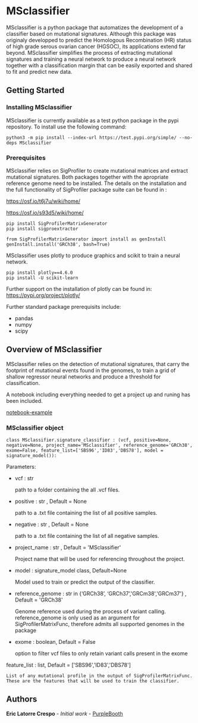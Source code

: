 # MSclassifier

MSclassifier is a python package that automatizes the development of a classifier based on mutational signatures. Although this package was originaly developped to predict the Homologous Recombination (HR) status of high grade serous ovarian cancer (HGSOC), its applications extend far beyond. MSclassifier simplifies the process of extracting mutational signatures and training a neural network to produce a neural network together with a classification margin that can be easily exported and shared to fit and predict new data.

## Getting Started

### Installing MSclassifier
MSclassifier is currently available as a test python package in the pypi repository. To install use the following command:

```
python3 -m pip install --index-url https://test.pypi.org/simple/ --no-deps MSclassifier
```

### Prerequisites

MSclassifier relies on SigProfiler to create mutational matrices and extract mutational signatures. Both packages together with the apropriate reference genome need to be installed. The details on the installation and the full functionality of SigProfiler package suite can be found in :

https://osf.io/t6j7u/wiki/home/

https://osf.io/s93d5/wiki/home/

```
pip install SigProfilerMatrixGenerator
pip install sigproextractor

from SigProfilerMatrixGenerator import install as genInstall
genInstall.install('GRCh38', bash=True)
```
MSclassifier uses plotly to produce graphics and scikit to train a neural network.

```
pip install plotly==4.6.0
pip install -U scikit-learn

```

Further support on the installation of plotly can be found in:
https://pypi.org/project/plotly/

Further standard package prerequisits include:
  - pandas
  - numpy
  - scipy



## Overview of MSclassifier

MSclassifier relies on the detection of mutational signatures, that carry the footprint of mutational events found in the genomes, to train a grid of shallow regressor neural networks and produce a threshold for classification. 

A notebook including everything needed to get a project up and runing has been included.

[notebook-example](https://github.com/elc08/MSclassifier/blob/master/Introduction%20to%20MSclassifier.ipynb)

### MSclassifier object

```
class MSclassifier.signature_classifier : (vcf, positive=None, negative=None, project_name='MSclassifier', reference_genome='GRCh38', exome=False, feature_list=['SBS96','ID83','DBS78'], model = signature_model()):
```

Parameters:

- vcf : str
   
    path to a folder containing the all .vcf files.

- positive : str , Default = None
    
    path to a .txt file containing the list of all positive samples.

- negative : str , Default = None
    
    path to a .txt file containing the list of all negative samples.

- project_name : str , Default = 'MSclassifier'
    
    Project name that will be used for referencing throughout the project.

- model :  signature_model class, Default=None

    Model used to train or predict the output of the classifier.
    
- reference_genome : str in {‘GRCh38’, ‘GRCh37’,'GRCm38','GRCm37'} , Default = 'GRCh38'
    
    Genome reference used during the process of variant calling. reference_genome is only used as an argument for SigProfilerMatrixFunc, therefore admits all supported genomes in the package

- exome : boolean, Default = False
    
    option to filter vcf files to only retain variant calls present in the exome

feature_list : list, Default = ['SBS96','ID83','DBS78']
        
    List of any mutational profile in the output of SigProfilerMatrixFunc. These are the features that will be used to train the classifier.


## Authors

**Eric Latorre Crespo** - *Initial work* - [PurpleBooth](https://github.com/PurpleBooth)
